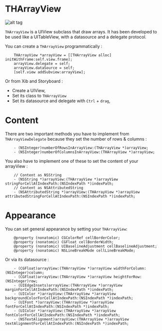 THArrayView
===========


![alt tag](https://github.com/Tgy31/THArrayView/blob/develop/Capture%20d%E2%80%99e%CC%81cran%20du%20Simulateur%20iOS%2024%20fe%CC%81vr.%202014%2017.31.14.png)

`THArrayView` is a UIView subclass that draw arrays.
It has been developed to be used like a UITableView, with a datasource and a delegate protocol.

You can create a `THArrayView` programmatically : 


		THArrayView *arrayView = [[THArrayView alloc] initWithFrame:self.view.frame];
		arrayView.delegate = self;
		arrayView.dataSource = self;
		[self.view addSubview:arrayView];

Or from Xib and Storyboard : 

* Create a UIView,
* Set its class to `THArrayView`
* Set its datasource and delegate with `Ctrl` + `drag`,


Content
==========

There are two important methods you have to implement from `THArrayViewDelegate` because they set the number of rows & columns :

		- (NSInteger)numberOfRowsInArrayView:(THArrayView *)arrayView;
		- (NSInteger)numberOfColumnsInArrayView:(THArrayView *)arrayView;

You also have to implement one of these to set the content of your arrayView :

		// Content as NSString
		- (NSString *)arrayView:(THArrayView *)arrayView stringForCellAtIndexPath:(NSIndexPath *)indexPath;
		// Content as NSAttributedString
		- (NSAttributedString *)arrayView:(THArrayView *)arrayView attributedStringForCellAtIndexPath:(NSIndexPath *)indexPath;


Appearance
==========

You can set general appearance by setting your `THArrayView`:

		@property (nonatomic) CGColorRef cellBorderColor;
		@property (nonatomic) CGFloat cellBorderWidth;
		@property (nonatomic) UIBaselineAdjustment cellBaselineAdjustment;
		@property (nonatomic) NSLineBreakMode cellLineBreakMode;


Or via its datasource :

		- (CGFloat)arrayView:(THArrayView *)arrayView widthForColumn:(NSInteger)column;
		- (CGFloat)arrayView:(THArrayView *)arrayView heightForRow:(NSInteger)row;
		- (UIEdgeInsets)arrayView:(THArrayView *)arrayView marginForCellAtIndexPath:(NSIndexPath *)indexPath;
		- (UIColor *)arrayView:(THArrayView *)arrayView backgroundColorForCellAtIndexPath:(NSIndexPath *)indexPath;
		- (UIFont *)arrayView:(THArrayView *)arrayView fontForCellAtIndexPath:(NSIndexPath *)indexPath;
		- (UIColor *)arrayView:(THArrayView *)arrayView fontColorForCellAtIndexPath:(NSIndexPath *)indexPath;
		- (NSTextAlignment)arrayView:(THArrayView *)arrayView textAlignmentForCellAtIndexPath:(NSIndexPath *)indexPath;


